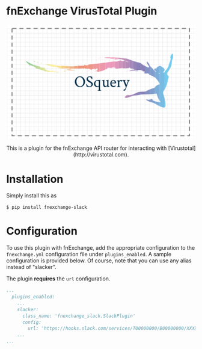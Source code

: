 # fnExchange VirusTotal Plugin


<p align="center">
<img align="center" src="https://raw.githubusercontent.com/Utkarsh0901/Osquery/master/OSquery_logo.png" alt="osquery logo" width="500"/>

<p align="center">
This is a plugin for the fnExchange API router for interacting with [Virustotal](http://virustotal.com).

# 

# Installation
Simply install this as
```
$ pip install fnexchange-slack
```

# Configuration
To use this plugin with fnExchange, add the appropriate configuration to the `fnexchange.yml`
configuration file under `plugins_enabled`. A sample configuration is provided below.
Of course, note that you can use any alias instead of "slacker".

The plugin **requires** the `url` configuration.

```yaml
...
  plugins_enabled:
    ...
    slacker:
      class_name: 'fnexchange_slack.SlackPlugin'
      config:
        url: 'https://hooks.slack.com/services/T00000000/B00000000/XXXXXXXXXXXXXXXXXXXXXXXX'
    ...
...
```
